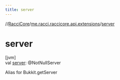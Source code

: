 ```yaml
---
title: server
---
```

//[RacciCore](../../index.html)/[me.racci.raccicore.api.extensions](index.html)/[server](server.html)



# server



[jvm]\
val [server](server.html): @NotNullServer



Alias for Bukkit.getServer




